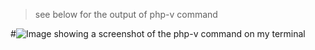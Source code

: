 > see below for the output of php-v command

#![Image showing a screenshot of the php-v command on my terminal](/php-v.JPG "The output of php-v command")